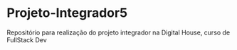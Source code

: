 # Projeto-Integrador5
Repositório para realização do projeto integrador na Digital House, curso de FullStack Dev
